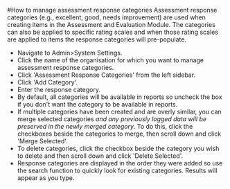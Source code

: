 #How to manage assessment response categories
Assessment response categories (e.g., excellent, good, needs improvement) are used when creating items in the Assessment and Evaluation Module.  The categories can also be applied to specific rating scales and when those rating scales are applied to items the response categories will pre-populate.

* Navigate to Admin>System Settings.
* Click the name of the organisation for which you want to manage assessment response categories.
* Click 'Assessment Response Categories' from the left sidebar.
* Click 'Add Category'.
* Enter the response category.
* By default, all categories will be available in reports so uncheck the box if you don't want the category to be available in reports.
* If multiple categories have been created and are overly similar, you can merge selected categories *and any previously logged data will be preserved in the newly merged category*.  To do this, click the checkboxes beside the categories to merge, then scroll down and click 'Merge Selected'.
* To delete categories, click the checkbox beside the category you wish to delete and then scroll down and click 'Delete Selected'.
* Response categories are displayed in the order they were added so use the search function to quickly look for existing categories.  Results will appear as you type.
